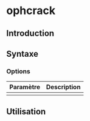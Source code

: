 # ophcrack

## Introduction

## Syntaxe

### Options

| Paramètre | Description |
| --------- | ----------- |
|           |             |

## Utilisation
